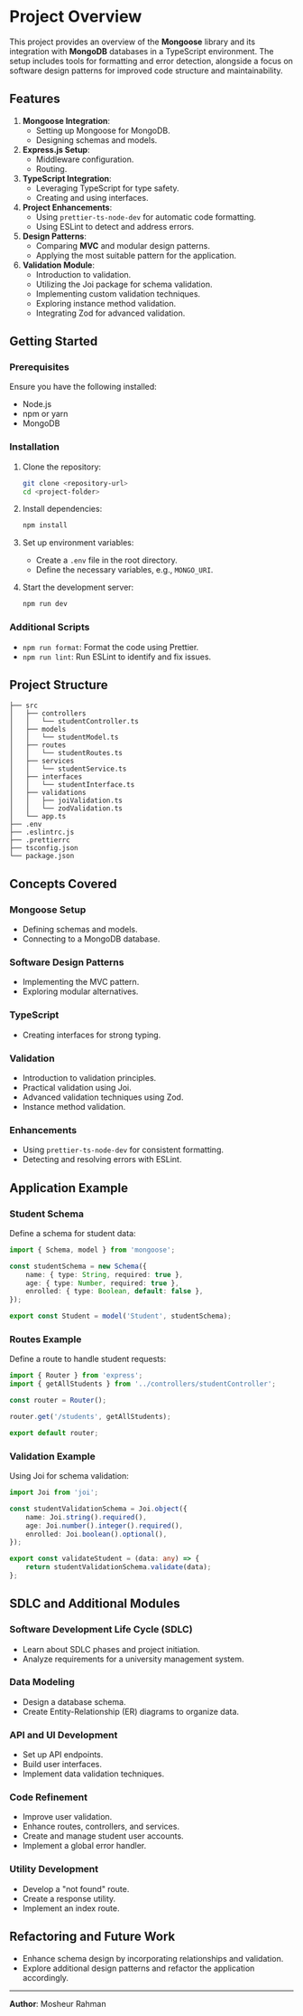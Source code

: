 # Project Overview

This project provides an overview of the **Mongoose** library and its integration with **MongoDB** databases in a TypeScript environment. The setup includes tools for formatting and error detection, alongside a focus on software design patterns for improved code structure and maintainability.

## Features

1. **Mongoose Integration**:
   - Setting up Mongoose for MongoDB.
   - Designing schemas and models.
2. **Express.js Setup**:
   - Middleware configuration.
   - Routing.
3. **TypeScript Integration**:
   - Leveraging TypeScript for type safety.
   - Creating and using interfaces.
4. **Project Enhancements**:
   - Using `prettier-ts-node-dev` for automatic code formatting.
   - Using ESLint to detect and address errors.
5. **Design Patterns**:
   - Comparing **MVC** and modular design patterns.
   - Applying the most suitable pattern for the application.
6. **Validation Module**:
   - Introduction to validation.
   - Utilizing the Joi package for schema validation.
   - Implementing custom validation techniques.
   - Exploring instance method validation.
   - Integrating Zod for advanced validation.

## Getting Started

### Prerequisites

Ensure you have the following installed:
- Node.js
- npm or yarn
- MongoDB

### Installation

1. Clone the repository:
   ```bash
   git clone <repository-url>
   cd <project-folder>
   ```

2. Install dependencies:
   ```bash
   npm install
   ```

3. Set up environment variables:
   - Create a `.env` file in the root directory.
   - Define the necessary variables, e.g., `MONGO_URI`.

4. Start the development server:
   ```bash
   npm run dev
   ```

### Additional Scripts

- `npm run format`: Format the code using Prettier.
- `npm run lint`: Run ESLint to identify and fix issues.

## Project Structure

```
├── src
│   ├── controllers
│   │   └── studentController.ts
│   ├── models
│   │   └── studentModel.ts
│   ├── routes
│   │   └── studentRoutes.ts
│   ├── services
│   │   └── studentService.ts
│   ├── interfaces
│   │   └── studentInterface.ts
│   ├── validations
│   │   ├── joiValidation.ts
│   │   └── zodValidation.ts
│   └── app.ts
├── .env
├── .eslintrc.js
├── .prettierrc
├── tsconfig.json
└── package.json
```

## Concepts Covered

### Mongoose Setup
- Defining schemas and models.
- Connecting to a MongoDB database.

### Software Design Patterns
- Implementing the MVC pattern.
- Exploring modular alternatives.

### TypeScript
- Creating interfaces for strong typing.

### Validation
- Introduction to validation principles.
- Practical validation using Joi.
- Advanced validation techniques using Zod.
- Instance method validation.

### Enhancements
- Using `prettier-ts-node-dev` for consistent formatting.
- Detecting and resolving errors with ESLint.

## Application Example

### Student Schema
Define a schema for student data:
```typescript
import { Schema, model } from 'mongoose';

const studentSchema = new Schema({
    name: { type: String, required: true },
    age: { type: Number, required: true },
    enrolled: { type: Boolean, default: false },
});

export const Student = model('Student', studentSchema);
```

### Routes Example
Define a route to handle student requests:
```typescript
import { Router } from 'express';
import { getAllStudents } from '../controllers/studentController';

const router = Router();

router.get('/students', getAllStudents);

export default router;
```

### Validation Example
Using Joi for schema validation:
```typescript
import Joi from 'joi';

const studentValidationSchema = Joi.object({
    name: Joi.string().required(),
    age: Joi.number().integer().required(),
    enrolled: Joi.boolean().optional(),
});

export const validateStudent = (data: any) => {
    return studentValidationSchema.validate(data);
};
```

## SDLC and Additional Modules

### Software Development Life Cycle (SDLC)
- Learn about SDLC phases and project initiation.
- Analyze requirements for a university management system.

### Data Modeling
- Design a database schema.
- Create Entity-Relationship (ER) diagrams to organize data.

### API and UI Development
- Set up API endpoints.
- Build user interfaces.
- Implement data validation techniques.

### Code Refinement
- Improve user validation.
- Enhance routes, controllers, and services.
- Create and manage student user accounts.
- Implement a global error handler.

### Utility Development
- Develop a "not found" route.
- Create a response utility.
- Implement an index route.

## Refactoring and Future Work
- Enhance schema design by incorporating relationships and validation.
- Explore additional design patterns and refactor the application accordingly.

---

**Author**: Mosheur Rahman
